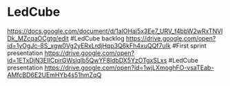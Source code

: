 # LedCube
https://docs.google.com/document/d/1alOHai5x3Ee7_URV_f4bbW2wRxTNVlDk_MZcqaOCgtg/edit
#LedCube backlog
https://drive.google.com/open?id=1yOgJc-8S_xgw0Vg2yERxLrdjHqp3Q6kFh4xuQQf7uIk
#First sprint presentation
https://drive.google.com/open?id=1ETxDjN3EIICpirGWslqlb5QwYF8ldbDX5YzOTgxSLxs
#LedCube presentation
https://drive.google.com/open?id=1wjLXmoghFO-vsaTEab-AMfcBD6E2UEmHYb4s51hmZqQ
